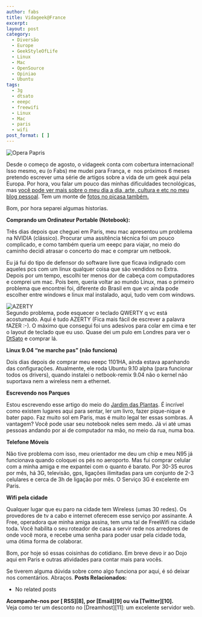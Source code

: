 ```yaml
---
author: fabs
title: Vidageek@France
excerpt:
layout: post
category:
  - Diversão
  - Europe
  - GeekStyleOfLife
  - Linux
  - Mac
  - OpenSource
  - Opiniao
  - Ubuntu
tags:
  - 3g
  - dtsato
  - eeepc
  - freewifi
  - Linux
  - Mac
  - paris
  - wifi
post_format: [ ]
---
```

![][1]

Desde o começo de agosto, o vidageek conta com cobertura internacional! Isso mesmo, eu (o Fabs) me mudei para França, e  nos próximos 6 meses pretendo escrever uma série de artigos sobre a vida de um geek aqui pela Europa. Por hora, vou falar um pouco das minhas dificuldades tecnológicas, mas [você pode ver mais sobre o meu dia a dia, arte, cultura e etc no meu blog pessoal][2]. Tem um monte de [fotos no picasa também.][3]

Bom, por hora separei algumas historias.

**Comprando um Ordinateur Portable (Notebook):**

Três dias depois que cheguei em Paris, meu mac apresentou um problema na NVIDIA (clássico). Procurar uma assitência técnica foi um pouco complicado, e como também queria um eeepc para viajar, no meio do caminho decidi atrasar o concerto do mac e comprar um netbook.

Eu já fui do tipo de defensor do software livre que ficava indignado com aqueles pcs com um linux qualquer coisa que são vendidos no Extra. Depois por um tempo, escolhi ter menos dor de cabeça com computadores e comprei um mac. Pois bem, queria voltar ao mundo Linux, mas o primeiro problema que encontrei foi, diferente do Brasil em que vc ainda pode escolher entre windows e linux mal instalado, aqui, tudo vem com windows.

![][4]  
Segundo problema, pode esquecer o teclado QWERTY q vc está acostumado. Aqui é tudo AZERTY (Fica mais fácil de escrever a palavra fAZER :-). O máximo que consegui foi uns adesivos para colar em cima e ter o layout de teclado que eu uso. Quase dei um pulo em Londres para ver o [DtSato][5] e comprar lá.

**Linux 9.04 “ne marche pas” (não funciona)**

Dois dias depois de comprar meu eeepc 1101HA, ainda estava apanhando das configurações. Atualmente, ele roda Ubuntu 9.10 alpha (para funcionar todos os drivers), quando instalei o netbook-remix 9.04 não o kernel não suportava nem a wireless nem a ethernet.

**Escrevendo nos Parques**

Estou escrevendo esse artigo do meio do [Jardim das Plantas][6]. É incrível como existem lugares aqui para sentar, ler um livro, fazer pique-nique e bater papo. Faz muito sol em Paris, mas é muito legal ter essas sombras. A vantagem? Você pode usar seu notebook neles sem medo. Já vi até umas pessoas andando por ai de computador na mão, no meio da rua, numa boa.

**Telefone Móveis**

Não tive problema com isso, meu orientador me deu um chip e meu N95 já funcionava quando coloquei os pés no aeroporto. Mas fui comprar celular com a minha amiga e me expantei com o quanto é barato. Por 30-35 euros por mês, há 3G, televisão, gps, ligações ilimitadas para um conjunto de 2-3 celulares e cerca de 3h de ligação por mês. O Serviço 3G é excelente em Paris.

**Wifi pela cidade**

Qualquer lugar que eu paro na cidade tem Wireless (umas 30 redes). Os provedores de tv a cabo e internet oferecem esse serviço por assinante. A Free, operadora que minha amiga assina, tem uma tal de FreeWifi na cidade toda. Você habilita o seu roteador de casa a servir rede nos arredores de onde você mora, e recebe uma senha para poder usar pela cidade toda, uma ótima forma de colaborar.

Bom, por hoje só essas coisinhas do cotidiano. Em breve devo ir ao Dojo aqui em Paris e outras atividades para contar mais para vocês.

Se tiverem alguma dúvida sobre como algo funciona por aqui, é só deixar nos comentários. Abraços. 
**Posts Relacionados:** 
*   No related posts









**Acompanhe-nos por [ RSS][8], por [Email][9] ou via [Twitter][10].**  
Veja como ter um desconto no [Dreamhost][11]: um excelente servidor web.

 [1]: http://lh6.ggpht.com/_NXWiXdADC9A/SonUcqhG_QI/AAAAAAAAAaY/fhPAxUlIZl8/s640/08172009473.jpg "Opera Papris"
 [2]: http://fabriciosn.com
 [3]: http://picasaweb.google.com/shemsuheru
 [4]: http://bblfish.net/tmp/2004_09_29/titanium_azerty_keyboard.jpg "AZERTY"
 [5]: www.dtsato.com
 [6]: http://pt.wikipedia.org/wiki/Jardim_das_Plantas_de_Paris





